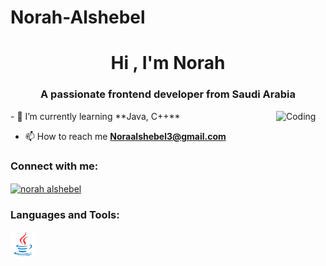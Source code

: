 # Norah-Alshebel
<h1 align="center">Hi , I'm Norah</h1>
<h3 align="center">A passionate frontend developer from Saudi Arabia</h3>
<img align="right" alt="Coding" width="79" src="https://media.tenor.com/GfSX-u7VGM4AAAAC/coding.gif">
- 🌱 I’m currently learning **Java, C++**

- 📫 How to reach me **Noraalshebel3@gmail.com**

<h3 align="left">Connect with me:</h3>
<p align="left">
<a href="https://linkedin.com/in/norah alshebel" target="blank"><img align="center" src="https://raw.githubusercontent.com/rahuldkjain/github-profile-readme-generator/master/src/images/icons/Social/linked-in-alt.svg" alt="norah alshebel" height="30" width="40" /></a>
</p>

<h3 align="left">Languages and Tools:</h3>
<p align="left"> <a href="https://www.java.com" target="_blank" rel="noreferrer"> <img src="https://raw.githubusercontent.com/devicons/devicon/master/icons/java/java-original.svg" alt="java" width="40" height="40"/> </a> </p>
